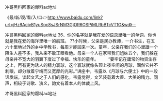 冲哥黑料回家的爆料ax地址

《最/新/观/看/入/口👉http://www.baidu.com/link?url=jHz8AcivB1yuSpc8sJSrNM3GjOR6OSPiMLRbBTcVT1O&wd》--

冲哥黑料回家的爆料ax地址	36、你的名字就是我在爱的语录里唯一的单词，你也就是我在爱的海洋里唯一的航班。
??小时候，父亲是民办教师，一介书生，在五六十里地以外的乡中学教书，每周才能回来一次。童年，父亲在我们的心里跟一个陌生人差不多，我从来不敢正眼看他。母亲一个人在家带我们姐妹五个，我们躲在母亲并不宽大的羽翼下度过了幸福、快乐的童年。
　　“要牢记在庸常的物资生存之上，再有更为诱人的精力寰球，这个寰球就像头顶上夜空间的月球，固然它并不刺眼，却分散着宁靖而又宽厚的光彩。”讲座中，韦露以《月球与六便士》中的一段话发端，谈起文艺之于人们的感化。韦露觉得，文艺装载着大善、大美的精力。同声，相较于诗歌、演义，韵文有着本人的体裁上风。





冲哥黑料回家的爆料ax地址
